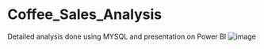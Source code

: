 # Coffee_Sales_Analysis
Detailed analysis done using MYSQL and presentation on Power BI
![image](https://github.com/user-attachments/assets/de35389c-d289-49cb-ad0a-64ed325da571)
